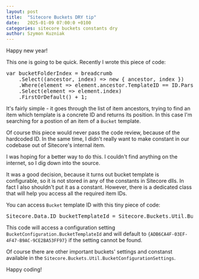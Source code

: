 ```yaml
---
layout: post
title:  "Sitecore Buckets DRY tip"
date:   2025-01-09 07:00:0 +0100
categories: sitecore buckets constants dry
author: Szymon Kuzniak
---
```


Happy new year!

This one is going to be quick.
Recently I wrote this piece of code:

<pre>
var bucketFolderIndex = breadcrumb
    .Select((ancestor, index) => new { ancestor, index })
    .Where(element => element.ancestor.TemplateID == ID.Parse("{ADB6CA4F-03EF-4F47-B9AC-9CE2BA53FF97}"))
    .Select(element => element.index)
    .FirstOrDefault() + 1;
</pre>

It's fairly simple - it goes through the list of item ancestors, trying to find an item which template is a concrete ID and returns its position.
In this case I'm searching for a postion of an item of a `Bucket` template.

Of course this piece would never pass the code review, because of the hardcoded ID.
In the same time, I didn't really want to make constant in our codebase out of Sitecore's internal item.

I was hoping for a better way to do this. I couldn't find anything on the internet, so I dig down into the source.

It was a good decision, because it turns out bucket template is configurable, so it is not stored in any of the constants in Sitecore dlls.
In fact I also shouldn't put it as a constant.
However, there is a dedicated class that will help you access all the required item IDs.

You can access `Bucket` template ID with this tiny piece of code:

<pre>
Sitecore.Data.ID bucketTemplateId = Sitecore.Buckets.Util.BucketConfigurationSettings.BucketTemplateId
</pre>

This code will access a configuration setting `BucketConfiguration.BucketTemplateId` and will default to `{ADB6CA4F-03EF-4F47-B9AC-9CE2BA53FF97}` if the setting cannot be found.

Of course there are other important buckets' settings and constanst available in the `Sitecore.Buckets.Util.BucketConfigurationSettings`.

Happy coding!
